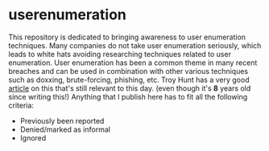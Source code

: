 # userenumeration
This repository is dedicated to bringing awareness to user enumeration techniques. Many companies do not take user enumeration seriously, which leads to white hats avoiding researching techniques related to user enumeration. User enumeration has been a common theme in many recent breaches and can be used in combination with other various techniques such as doxxing, brute-forcing, phishing, etc. Troy Hunt has a very good [article](https://www.troyhunt.com/website-enumeration-insanity-how-our-personal-data-is-leaked/) on this that's still relevant to this day. (even though it's **8** years old since writing this!) Anything that I publish here has to fit all the following criteria:
* Previously been reported
* Denied/marked as informal
* Ignored
